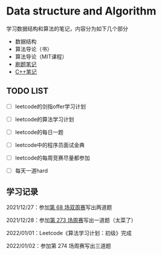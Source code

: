 # Data structure and Algorithm

学习数据结构和算法的笔记，内容分为如下几个部分

- 数据结构
- 算法导论（书）
- 算法导论（MIT课程）
- [刷题笔记](./Leetcode_note_book/readme.md)
- [C++笔记](CPlus_note)



## TODO LIST

- [ ] leetcode的剑指offer学习计划
- [ ] leetcode的算法学习计划
- [ ] leetcode的每日一题
- [ ] leetcode中的程序员面试金典
- [ ] leetcode的每周竞赛尽量都参加
- [ ] 每天一道hard



## 学习记录

2021/12/27：参加[第 68 场双周赛](https://leetcode-cn.com/contest/biweekly-contest-68/)写出两道题

2021/12/28：参加[第 273 场周赛](https://leetcode-cn.com/contest/weekly-contest-273/)写出一道题（太菜了）

2022/01/01：Leetcode《算法学习计划：初级》完成

2022/01/02：参加第 274 场周赛写出三道题
